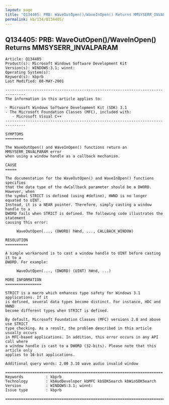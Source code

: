 ```yaml
---
layout: page
title: "Q134405: PRB: WaveOutOpen()/WaveInOpen() Returns MMSYSERR_INVALPARAM"
permalink: kb/134/Q134405/
---
```


## Q134405: PRB: WaveOutOpen()/WaveInOpen() Returns MMSYSERR_INVALPARAM

	Article: Q134405
	Product(s): Microsoft Windows Software Development Kit
	Version(s): WINDOWS:3.1; winnt:
	Operating System(s): 
	Keyword(s): kbprb
	Last Modified: 08-MAY-2001
	
	-------------------------------------------------------------------------------
	The information in this article applies to:
	
	- Microsoft Windows Software Development Kit (SDK) 3.1 
	- The Microsoft Foundation Classes (MFC), included with:
	   - Microsoft Visual C++ 
	-------------------------------------------------------------------------------
	
	SYMPTOMS
	========
	
	The WaveOutOpen() and WaveInOpen() functions return an MMSYSERR_INVALPARAM error
	when using a window handle as a callback mechanism.
	
	CAUSE
	=====
	
	The documentation for the WaveOutOpen() and WaveInOpen() functions specifies
	that the data type of the dwCallback parameter should be a DWORD. However, when
	the symbol STRICT is defined (using #define), HWND is no longer equated to UINT.
	Instead, it is a NEAR pointer. Therefore, simply casting a window handle to a
	DWORD fails when STRICT is defined. The following code illustrates the statement
	causing this error:
	
	     WaveOutOpen(..., (DWORD) hWnd, ..., CALLBACK_WINDOW)
	
	RESOLUTION
	==========
	
	A simple workaround is to cast a window handle to UINT before casting it to a
	DWORD. For example:
	
	     WaveOutOpen(..., (DWORD) (UINT) hWnd, ...)
	
	MORE INFORMATION
	================
	
	STRICT is a macro which enhances type safety for Windows 3.1 applications. If it
	is defined, several data types become distinct. For instance, HDC and HWND
	become different types when STRICT is defined.
	
	By default, Microsoft Foundation Classes (MFC) versions 2.0 and above use STRICT
	type checking. As a result, the problem described in this article usually occurs
	in MFC-based applications. In addition, this error occurs in any API call where
	a window handle is cast to a DWORD (32-bits). Please note that this article only
	applies to 16-bit applications.
	
	Additional query words: 2.00 3.10 wave audio invalid window
	
	======================================================================
	Keywords          : kbprb 
	Technology        : kbAudDeveloper kbMFC kbSDKSearch kbWinSDKSearch
	Version           : WINDOWS:3.1; winnt:
	Issue type        : kbprb
	
	=============================================================================
	
